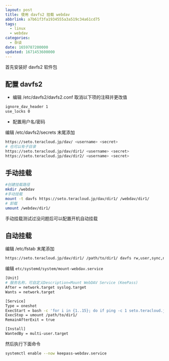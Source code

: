 ```yaml
---
layout: post
title: 使用 davfs2 挂载 webdav
abbrlink: a7b61f3fa1934555a3a519c34a61cd75
tags:
  - linux
  - webdav
categories:
  - 杂谈
date: 1659787200000
updated: 1671453600000
---
```

首先安装好 davfs2 软件包

## 配置 davfs2

* 编辑 /etc/davfs2/davfs2.conf 取消以下项的注释并更改值

```bash
ignore_dav_header 1
use_locks 0
```

* 配置用户名/密码

编辑 /etc/davfs2/secrets 末尾添加

```bash
https://seto.teracloud.jp/dav/ <username> <secret>
# 也可以有子目录
https://seto.teracloud.jp/dav/dir1/ <username> <secret>
https://seto.teracloud.jp/dav/dir2/ <username> <secret>
```

## 手动挂载

```bash
#创建挂载路径
mkdir /webdav
#手动挂载
mount -t davfs https://seto.teracloud.jp/dav/dir1/ /webdav/dir1/
# 卸载
umount /webdav/dir1/
```

手动挂载测试过没问题后可以配置开机自动挂载

## 自动挂载

编辑 /etc/fstab 末尾添加

```bash
https://seto.teracloud.jp/dav/dir1/ /path/to/dir1/ davfs rw,user,sync,noauto,uid=1000,_netdev 0 0
```

编辑 `etc/systemd/system/mount-webdav.service`

```bash
[Unit]
# 服务名称，可自定义Description=Mount WebDAV Service (KeePass)
After = network.target syslog.target
Wants = network.target

[Service]
Type = oneshot
ExecStart = bash -c 'for i in {1..15}; do if ping -c 1 seto.teracloud.jp; then mount /path/to/dir1/; break; else sleep 1; fi; done'
ExecStop = umount /path/to/dir1/
RemainAfterExit = true

[Install]
WantedBy = multi-user.target
```

然后执行下面命令

```bash
systemctl enable --now keepass-webdav.service
```
